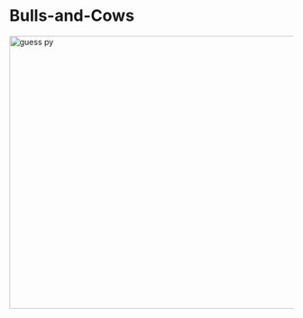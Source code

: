 # Bulls-and-Cows

<img width="531" height="483" alt="guess py" src="https://github.com/user-attachments/assets/ffdcff33-d8de-4c13-82b4-837a51a919b8" />
